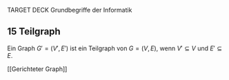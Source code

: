 TARGET DECK
Grundbegriffe der Informatik

15 Teilgraph
---
Ein Graph $G' = (V', E')$ ist ein Teilgraph von $G = (V, E)$, wenn $V' \subseteq V$ und $E' \subseteq E$.
<!--ID: 1707245678452-->


[[Gerichteter Graph]]